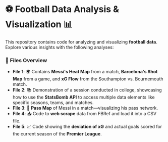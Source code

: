 # ⚽ **Football Data Analysis & Visualization** 📊  
This repository contains code for analyzing and visualizing **football data**. Explore various insights with the following analyses:

### 📂 **Files Overview**  
- **File 1**: 🌍 Contains **Messi's Heat Map** from a match, **Barcelona's Shot Map** from a game, and **xG Flow** from the Southampton vs. Bournemouth match.  
- **File 2**: 📚 Demonstration of a session conducted in college, showcasing how to use the **StatsBomb API** to access multiple data elements like specific seasons, teams, and matches.  
- **File 3**: 🔗 **Pass Map** of Messi in a match—visualizing his pass network.  
- **File 4**: 📥 Code to **web scrape** data from FBRef and load it into a CSV file.  
- **File 5**: 📈 Code showing the **deviation of xG** and actual goals scored for the current season of the **Premier League**.  
